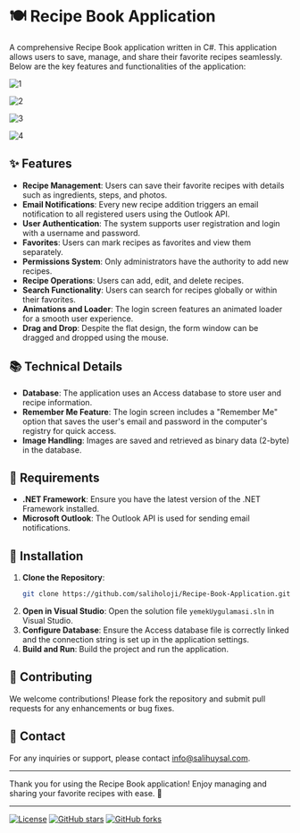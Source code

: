# 🍽️ Recipe Book Application

A comprehensive Recipe Book application written in C#. This application allows users to save, manage, and share their favorite recipes seamlessly. Below are the key features and functionalities of the application:

![1](https://github.com/user-attachments/assets/7c6bf5c2-6df7-432b-a6e0-55fcb14c5cc9)

![2](https://github.com/user-attachments/assets/17045112-9017-4689-b4de-0769d19f32c7)

![3](https://github.com/user-attachments/assets/daada79d-401a-4f1d-9fa2-c17ec51bff0e)

![4](https://github.com/user-attachments/assets/0362020c-fe51-4d8c-b15b-d74f081067ab)

## ✨ Features

- **Recipe Management**: Users can save their favorite recipes with details such as ingredients, steps, and photos.
- **Email Notifications**: Every new recipe addition triggers an email notification to all registered users using the Outlook API.
- **User Authentication**: The system supports user registration and login with a username and password.
- **Favorites**: Users can mark recipes as favorites and view them separately.
- **Permissions System**: Only administrators have the authority to add new recipes.
- **Recipe Operations**: Users can add, edit, and delete recipes.
- **Search Functionality**: Users can search for recipes globally or within their favorites.
- **Animations and Loader**: The login screen features an animated loader for a smooth user experience.
- **Drag and Drop**: Despite the flat design, the form window can be dragged and dropped using the mouse.

## 📚 Technical Details

- **Database**: The application uses an Access database to store user and recipe information.
- **Remember Me Feature**: The login screen includes a "Remember Me" option that saves the user's email and password in the computer's registry for quick access.
- **Image Handling**: Images are saved and retrieved as binary data (2-byte) in the database.

## 💼 Requirements

- **.NET Framework**: Ensure you have the latest version of the .NET Framework installed.
- **Microsoft Outlook**: The Outlook API is used for sending email notifications.

## 🔧 Installation

1. **Clone the Repository**:
    ```bash
    git clone https://github.com/saliholoji/Recipe-Book-Application.git
    ```
2. **Open in Visual Studio**:
    Open the solution file `yemekUygulamasi.sln` in Visual Studio.
3. **Configure Database**:
    Ensure the Access database file is correctly linked and the connection string is set up in the application settings.
4. **Build and Run**:
    Build the project and run the application.

## 👥 Contributing

We welcome contributions! Please fork the repository and submit pull requests for any enhancements or bug fixes.

## 📧 Contact

For any inquiries or support, please contact [info@salihuysal.com](mailto:info@salihuysal.com).

---

Thank you for using the Recipe Book application! Enjoy managing and sharing your favorite recipes with ease. 🍴

---

[![License](https://img.shields.io/badge/license-MIT-blue.svg)](LICENSE) [![GitHub stars](https://img.shields.io/github/stars/saliholoji/Recipe-Book-Application.svg)](https://github.com/saliholoji/Recipe-Book-Application/stargazers) [![GitHub forks](https://img.shields.io/github/forks/saliholoji/Recipe-Book-Application.svg)](https://github.com/saliholoji/Recipe-Book-Application/network)
